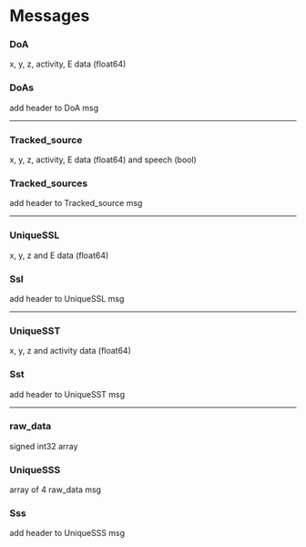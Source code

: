 # Messages

### DoA
x, y, z, activity, E data (float64)

### DoAs 
add header to DoA msg

---------------------------------------------------------------------------------------------------
### Tracked_source
x, y, z, activity, E data (float64) and speech (bool)

### Tracked_sources 
add header to Tracked_source msg

---------------------------------------------------------------------------------------------------
### UniqueSSL
x, y, z and E data (float64)

### Ssl
add header to UniqueSSL msg

---------------------------------------------------------------------------------------------------
### UniqueSST
x, y, z and activity data (float64)

### Sst
add header to UniqueSST msg

---------------------------------------------------------------------------------------------------
### raw_data
signed int32 array

### UniqueSSS
array of 4 raw_data msg

### Sss
add header to UniqueSSS msg





